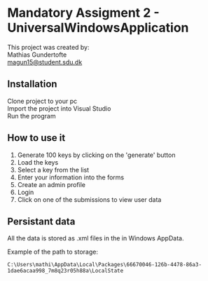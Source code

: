 # Mandatory Assigment 2 - UniversalWindowsApplication

This project was created by:  
Mathias Gundertofte  
magun15@student.sdu.dk  

## Installation
Clone project to your pc  
Import the project into Visual Studio  
Run the program

## How to use it
1. Generate 100 keys by clicking on the 'generate' button
2. Load the keys
3. Select a key from the list
4. Enter your information into the forms
5. Create an admin profile
6. Login
7. Click on one of the submissions to view user data

## Persistant data
All the data is stored as .xml files in the in Windows AppData.

Example of the path to storage:
```
C:\Users\mathi\AppData\Local\Packages\66670046-126b-4478-86a3-1dae6acaa998_7m8q23r05h88a\LocalState

